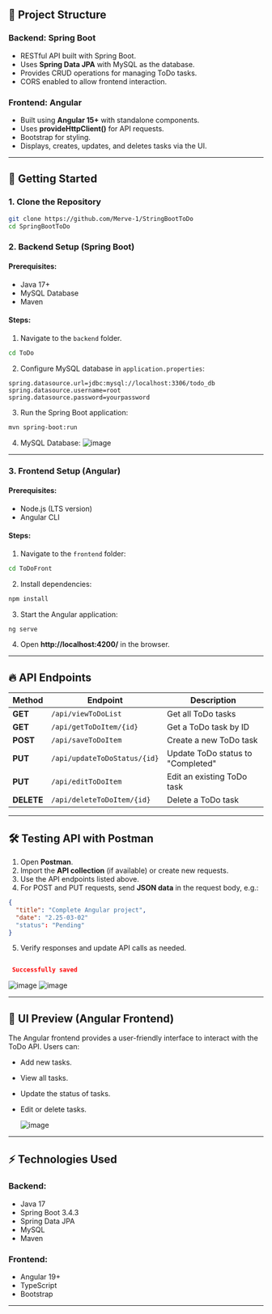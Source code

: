 ## 📌 Project Structure

### **Backend: Spring Boot**
- RESTful API built with Spring Boot.
- Uses **Spring Data JPA** with MySQL as the database.
- Provides CRUD operations for managing ToDo tasks.
- CORS enabled to allow frontend interaction.

### **Frontend: Angular**
- Built using **Angular 15+** with standalone components.
- Uses **provideHttpClient()** for API requests.
- Bootstrap for styling.
- Displays, creates, updates, and deletes tasks via the UI.

---

## 🚀 Getting Started

### **1. Clone the Repository**
```sh
git clone https://github.com/Merve-1/StringBootToDo
cd SpringBootToDo
```

### **2. Backend Setup (Spring Boot)**
#### **Prerequisites:**
- Java 17+
- MySQL Database
- Maven

#### **Steps:**
1. Navigate to the `backend` folder.
```sh
cd ToDo
```
2. Configure MySQL database in `application.properties`:
```properties
spring.datasource.url=jdbc:mysql://localhost:3306/todo_db
spring.datasource.username=root
spring.datasource.password=yourpassword
```
3. Run the Spring Boot application:
```sh
mvn spring-boot:run
```
4. MySQL Database:
![image](https://github.com/user-attachments/assets/2ad4c8d5-44f5-4127-b8dd-5f14a5b31228)


---

### **3. Frontend Setup (Angular)**
#### **Prerequisites:**
- Node.js (LTS version)
- Angular CLI

#### **Steps:**
1. Navigate to the `frontend` folder:
```sh
cd ToDoFront
```
2. Install dependencies:
```sh
npm install
```
3. Start the Angular application:
```sh
ng serve
```
4. Open **http://localhost:4200/** in the browser.

---

## 🔥 API Endpoints

| Method | Endpoint | Description |
|--------|----------|--------------|
| **GET** | `/api/viewToDoList` | Get all ToDo tasks |
| **GET** | `/api/getToDoItem/{id}` | Get a ToDo task by ID |
| **POST** | `/api/saveToDoItem` | Create a new ToDo task |
| **PUT** | `/api/updateToDoStatus/{id}` | Update ToDo status to "Completed" |
| **PUT** | `/api/editToDoItem` | Edit an existing ToDo task |
| **DELETE** | `/api/deleteToDoItem/{id}` | Delete a ToDo task |

---

## 🛠️ Testing API with Postman

1. Open **Postman**.
2. Import the **API collection** (if available) or create new requests.
3. Use the API endpoints listed above.
4. For POST and PUT requests, send **JSON data** in the request body, e.g.:
```json
{
  "title": "Complete Angular project",
  "date": "2.25-03-02"
  "status": "Pending"
}
```

5. Verify responses and update API calls as needed.
  ```json

   Successfully saved

  ```

   ![image](https://github.com/user-attachments/assets/1eef7e33-c366-4666-8a7d-8d0a15b85a32)
   ![image](https://github.com/user-attachments/assets/4febb172-7809-4a4c-8366-3c14f8290521)
   
  ---
## 🎨 UI Preview (Angular Frontend)
The Angular frontend provides a user-friendly interface to interact with the ToDo API. Users can:
- Add new tasks.
- View all tasks.
- Update the status of tasks.
- Edit or delete tasks.

  ![image](https://github.com/user-attachments/assets/951b6f00-35da-421b-a88b-b9912521e534)
---

## ⚡ Technologies Used
### **Backend:**
- Java 17
- Spring Boot 3.4.3
- Spring Data JPA
- MySQL
- Maven

### **Frontend:**
- Angular 19+
- TypeScript
- Bootstrap

---

